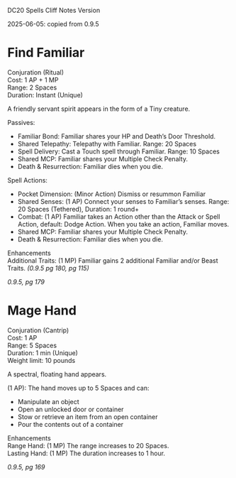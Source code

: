DC20 Spells Cliff Notes Version

2025-06-05: copied from 0.9.5

# Find Familiar

Conjuration (Ritual)  
Cost: 1 AP + 1 MP  
Range: 2 Spaces  
Duration: Instant (Unique)

A friendly servant spirit appears in the form of a Tiny creature.

Passives:

-   Familiar Bond: Familiar shares your HP and Death’s Door Threshold.
-   Shared Telepathy: Telepathy with Familiar. Range: 20 Spaces
-   Spell Delivery: Cast a Touch spell through Familiar. Range: 10 Spaces
-   Shared MCP: Familiar shares your Multiple Check Penalty.
-   Death & Resurrection: Familiar dies when you die.

Spell Actions:

-   Pocket Dimension: (Minor Action) Dismiss or resummon Familiar
-   Shared Senses: (1 AP) Connect your senses to Familiar’s senses. Range: 20 Spaces (Tethered), Duration: 1 round+
-   Combat: (1 AP) Familiar takes an Action other than the Attack or Spell Action, default: Dodge Action. When you take an action, Familiar moves.
-   Shared MCP: Familiar shares your Multiple Check Penalty.
-   Death & Resurrection: Familiar dies when you die.

Enhancements  
Additional Traits: (1 MP) Familiar gains 2 additional Familiar and/or Beast Traits. *(0.9.5 pg 180, pg 115)*

*0.9.5, pg 179*

# Mage Hand

Conjuration (Cantrip)  
Cost: 1 AP  
Range: 5 Spaces  
Duration: 1 min (Unique)  
Weight limit: 10 pounds

A spectral, floating hand appears.

(1 AP): The hand moves up to 5 Spaces and can:

-   Manipulate an object
-   Open an unlocked door or container
-   Stow or retrieve an item from an open container
-   Pour the contents out of a container

Enhancements  
Range Hand: (1 MP) The range increases to 20 Spaces.  
Lasting Hand: (1 MP) The duration increases to 1 hour.

*0.9.5, pg 169*
